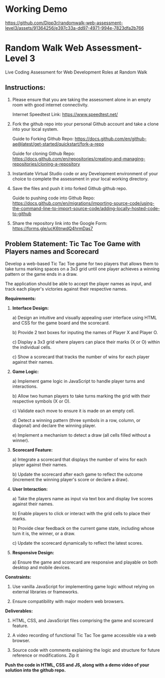 # Working Demo

https://github.com/Dipp3r/randomwalk-web-assessment-level3/assets/91364256/e397c33a-dd97-4971-994e-7823dfa2b766

# Random Walk Web Assessment-Level 3

Live Coding Assessment for Web Development Roles at Random Walk

## Instructions:

1) Please ensure that you are taking the assessment alone in an empty room with good internet connectivity.

   Internet Speedtest Link: https://www.speedtest.net/

2) Fork the github repo into your personal Github account and take a clone into your local system.

   Guide to Forking Github Repo: https://docs.github.com/en/github-ae@latest/get-started/quickstart/fork-a-repo

   Guide for cloning Github Repo: https://docs.github.com/en/repositories/creating-and-managing-repositories/cloning-a-repository

3) Instantiate Virtual Studio code or any Development environment of your choice to complete the assessment in your local working directory.

4) Save the files and push it into forked Github github repo.

   Guide to pushing code into Github Repo: https://docs.github.com/en/migrations/importing-source-code/using-the-command-line-to-import-source-code/adding-locally-hosted-code-to-github

5) Share the repository link into the Google Form: https://forms.gle/ucK6tnwdQ4hrmDas7

## Problem Statement: Tic Tac Toe Game with Players names and Scorecard

Develop a web-based Tic Tac Toe game for two players that allows them to take turns marking spaces on a 3x3 grid until one player achieves a winning pattern or the game ends in a draw. 

The application should be able to accept the player names as input, and track each player's victories against their respective names.

**Requirements:**

1) **Interface Design:**

   a) Design an intuitive and visually appealing user interface using HTML and CSS for the game board and the scorecard.

   b) Provide 2 text boxes for inputing the names of Player X and Player O.
   
   c) Display a 3x3 grid where players can place their marks (X or O) within the individual cells.

   c) Show a scorecard that tracks the number of wins for each player against their names.

2) **Game Logic:**

   a) Implement game logic in JavaScript to handle player turns and interactions.

   b) Allow two human players to take turns marking the grid with their respective symbols (X or O).

   c) Validate each move to ensure it is made on an empty cell.

   d) Detect a winning pattern (three symbols in a row, column, or diagonal) and declare the winning player.

   e) Implement a mechanism to detect a draw (all cells filled without a winner).

3) **Scorecard Feature:**

   a) Integrate a scorecard that displays the number of wins for each player against their names.

   b) Update the scorecard after each game to reflect the outcome (increment the winning player's score or declare a draw).

4) **User Interaction:**

   a) Take the players name as input via text box and display live scores against their names.
   
   b) Enable players to click or interact with the grid cells to place their marks.

   b) Provide clear feedback on the current game state, including whose turn it is, the winner, or a draw.

   c) Update the scorecard dynamically to reflect the latest scores.

5) **Responsive Design:**

   a) Ensure the game and scorecard are responsive and playable on both desktop and mobile devices.

**Constraints:**

1) Use vanilla JavaScript for implementing game logic without relying on external libraries or frameworks.

2) Ensure compatibility with major modern web browsers.

**Deliverables:**

1) HTML, CSS, and JavaScript files comprising the game and scorecard feature.

2) A video recording of functional Tic Tac Toe game accessible via a web browser.

3) Source code with comments explaining the logic and structure for future reference or modifications. Zip it

**Push the code in HTML, CSS and JS, along with a demo video of your solution into the github repo.**
